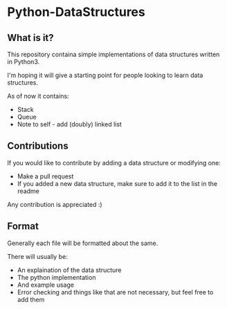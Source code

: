 # Python-DataStructures

## What is it?

This repository containa simple implementations of data structures written in Python3.

I'm hoping it will give a starting point for people looking to learn data structures.

As of now it contains:

* Stack
* Queue
* Note to self - add (doubly) linked list

## Contributions

If you would like to contribute by adding a data structure or modifying one:

* Make a pull request
* If you added a new data structure, make sure to add it to the list in the readme

Any contribution is appreciated :)

## Format

Generally each file will be formatted about the same.

There will usually be:
* An explaination of the data structure
* The python implementation
* And example usage
* Error checking and things like that are not necessary, but feel free to add them
